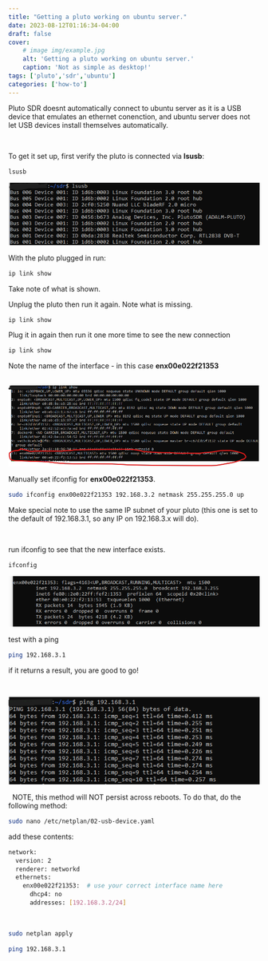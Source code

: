 ```yaml
---
title: "Getting a pluto working on ubuntu server."
date: 2023-08-12T01:16:34-04:00
draft: false
cover:
    # image img/example.jpg
    alt: 'Getting a pluto working on ubuntu server.'
    caption: 'Not as simple as desktop!'
tags: ['pluto','sdr','ubuntu']
categories: ['how-to']
---
```



Pluto SDR doesnt automatically connect to ubuntu server as it is a USB device that emulates an ethernet conenction, and ubuntu server does not let USB devices install themselves automatically.

 

To get it set up, first verify the pluto is connected via **lsusb**:

```bash
lsusb
```

 ![](images/11_23_pluto_ubuntu_0.png)

With the pluto plugged in run:

```bash
ip link show
```

Take note of what is shown.

Unplug the pluto then run it again. Note what is missing.

```bash
ip link show
```

Plug it in again then run it one more time to see the new connection

```bash
ip link show
```

Note the name of the interface - in this case **enx00e022f21353**

  ![](images/11_23_pluto_ubuntu_1.png)

Manually set ifconfig for **enx00e022f21353**.

```bash
sudo ifconfig enx00e022f21353 192.168.3.2 netmask 255.255.255.0 up
```

Make special note to use the same IP subnet of your pluto (this one is set to the default of 192.168.3.1, so any IP on 192.168.3.x will do).

 

run ifconfig to see that the new interface exists.

```bash
ifconfig
```

 ![](images/11_23_pluto_ubuntu_2.png)

test with a ping

```bash
ping 192.168.3.1
```

if it returns a result, you are good to go!

 

 ![](images/11_23_pluto_ubuntu_3.png)

 
NOTE, this method will NOT persist across reboots. To do that, do the following method:


```bash
sudo nano /etc/netplan/02-usb-device.yaml
```
add these contents:
 

```bash
network:
  version: 2
  renderer: networkd
  ethernets:
    enx00e022f21353:  # use your correct interface name here
      dhcp4: no
      addresses: [192.168.3.2/24]
```

 

```bash
sudo netplan apply
```

```bash
ping 192.168.3.1
```

 